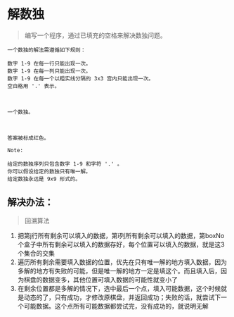 # 解数独

> 编写一个程序，通过已填充的空格来解决数独问题。

```
一个数独的解法需遵循如下规则：

数字 1-9 在每一行只能出现一次。
数字 1-9 在每一列只能出现一次。
数字 1-9 在每一个以粗实线分隔的 3x3 宫内只能出现一次。
空白格用 '.' 表示。



一个数独。



答案被标成红色。

Note:

给定的数独序列只包含数字 1-9 和字符 '.' 。
你可以假设给定的数独只有唯一解。
给定数独永远是 9x9 形式的。
```

## 解决办法：

> 回溯算法

1. 把第j行所有剩余可以填入的数据，第i列所有剩余可以填入的数据，第boxNo个盒子中所有剩余可以填入的数据存好，每个位置可以填入的数据，就是这3个集合的交集
2. 遍历所有剩余需要填入数据的位置，优先在只有唯一解的地方填入数据，因为多解的地方有失败的可能，但是唯一解的地方一定是填这个。而且填入后，因为棋盘的数据变多，其他位置可填入数据的可能性就变小了
3. 在剩余位置都是多解的情况下，选中最后一个点，填入可能数据，这个时候就是动态的了，只有成功，才修改原棋盘，并返回成功；失败的话，就尝试下一个可能数据。这个点所有可能数据都尝试完，没有成功的，就说明无解
